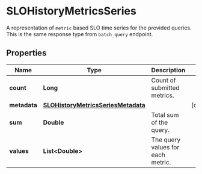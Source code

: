 # SLOHistoryMetricsSeries

A representation of `metric` based SLO time series for the provided queries. This is the same response type from `batch_query` endpoint.

## Properties

| Name         | Type                                                                      | Description                       | Notes      |
| ------------ | ------------------------------------------------------------------------- | --------------------------------- | ---------- |
| **count**    | **Long**                                                                  | Count of submitted metrics.       |
| **metadata** | [**SLOHistoryMetricsSeriesMetadata**](SLOHistoryMetricsSeriesMetadata.md) |                                   | [optional] |
| **sum**      | **Double**                                                                | Total sum of the query.           |
| **values**   | **List&lt;Double&gt;**                                                    | The query values for each metric. |
